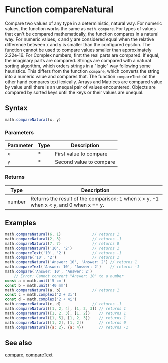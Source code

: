 <!-- Note: This file is automatically generated from source code comments. Changes made in this file will be overridden. -->
# Function compareNatural
Compare two values of any type in a deterministic, natural way.
For numeric values, the function works the same as `math.compare`.
For types of values that can't be compared mathematically,
the function compares in a natural way.
For numeric values, x and y are considered equal when the relative
difference between x and y is smaller than the configured epsilon.
The function cannot be used to compare values smaller than
approximately 2.22e-16.
For Complex numbers, first the real parts are compared. If equal,
the imaginary parts are compared.
Strings are compared with a natural sorting algorithm, which
orders strings in a "logic" way following some heuristics.
This differs from the function `compare`, which converts the string
into a numeric value and compares that. The function `compareText`
on the other hand compares text lexically.
Arrays and Matrices are compared value by value until there is an
unequal pair of values encountered. Objects are compared by sorted
keys until the keys or their values are unequal.
## Syntax
```js
math.compareNatural(x, y)
```
### Parameters
Parameter | Type | Description
--------- | ---- | -----------
`x` | * | First value to compare
`y` | * | Second value to compare
### Returns
Type | Description
---- | -----------
number | Returns the result of the comparison: 1 when x > y, -1 when x < y, and 0 when x == y.
## Examples
```js
math.compareNatural(6, 1)              // returns 1
math.compareNatural(2, 3)              // returns -1
math.compareNatural(7, 7)              // returns 0
math.compareNatural('10', '2')         // returns 1
math.compareText('10', '2')            // returns -1
math.compare('10', '2')                // returns 1
math.compareNatural('Answer: 10', 'Answer: 2') // returns 1
math.compareText('Answer: 10', 'Answer: 2')    // returns -1
math.compare('Answer: 10', 'Answer: 2')
    // Error: Cannot convert "Answer: 10" to a number
const a = math.unit('5 cm')
const b = math.unit('40 mm')
math.compareNatural(a, b)              // returns 1
const c = math.complex('2 + 3i')
const d = math.complex('2 + 4i')
math.compareNatural(c, d)              // returns -1
math.compareNatural([1, 2, 4], [1, 2, 3]) // returns 1
math.compareNatural([1, 2, 3], [1, 2])    // returns 1
math.compareNatural([1, 5], [1, 2, 3])    // returns 1
math.compareNatural([1, 2], [1, 2])       // returns 0
math.compareNatural({a: 2}, {a: 4})       // returns -1
```
## See also
[compare](compare.md),
[compareText](compareText.md)
